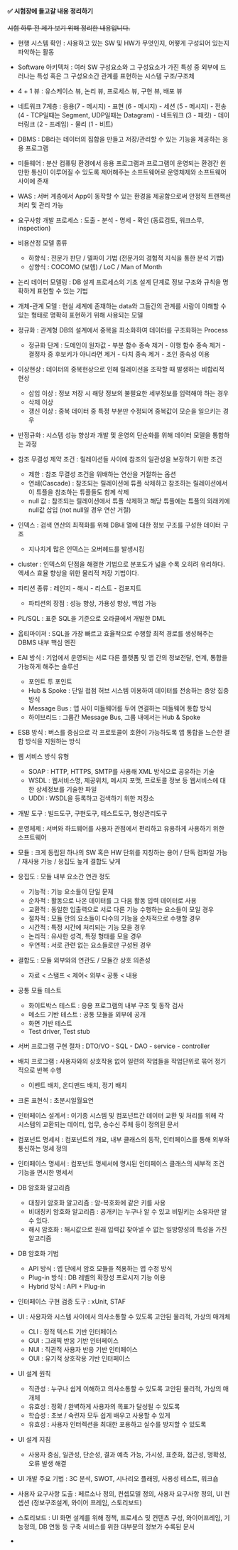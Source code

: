 #### ✅  시험장에 들고갈 내용 정리하기

~~시험 하루 전 제가 보기 위해 정리한 내용입니다.~~ 



- 현행 시스템 확인 : 사용하고 있는 SW 및 HW가 무엇인지, 어떻게 구성되어 있는지 파악하는 활동 
- Software 아키텍처 : 여러 SW 구성요소와 그 구성요소가 가진 특성 중 외부에 드러나는 특성 혹은 그 구성요소간 관계를 표현하는 시스템 구조/구조체
- 4 + 1 뷰 : 유스케이스 뷰, 논리 뷰, 프로세스 뷰, 구현 뷰, 배포 뷰
- 네트워크 7계층 : 응용(7 - 메시지) - 표현 (6 - 메시지) - 세션 (5 - 메시지) - 전송 (4 - TCP일때는 Segment, UDP일때는 Datagram) - 네트워크 (3 - 패킷) - 데이터링크 (2 - 프레임) - 물리 (1 - 비트)

- DBMS : DB라는 데이터의 집합을 만들고 저장/관리할 수 있는 기능을 제공하는 응용 프로그램

- 미들웨어 : 분산 컴퓨팅 환경에서 응용 프로그램과 프로그램이 운영되는 환경간 원만한 통신이 이루어질 수 있도록 제어해주는 소프트웨어로 운영체제와 소프트웨어 사이에 존재

- WAS : 서버 계층에서 App이 동작할 수 있는 환경을 제공함으로써 안정적 트랜잭션 처리 및 관리 가능

- 요구사항 개발 프로세스 : 도출 - 분석 - 명세 - 확인 (동료검토, 워크스루, inspection)

- 비용산정 모델 종류 

  - 하향식 : 전문가 판단 / 델파이 기법 (전문가의 경험적 지식을 통한 분석 기법)
  - 상향식 : COCOMO (보헴) / LoC / Man of Month

  

- 논리 데이터 모델링 : DB 설계 프로세스의 기초 설계 단계로 정보 구조와 규칙을 명확하게 표현할 수 있는 기법

- 개체-관계 모델 : 현실 세계에 존재하는 data와 그들간의 관계를 사람이 이해할 수 있는 형태로 명확히 표현하기 위해 사용되는 모델

- 정규화 : 관계형 DB의 설계에서 중복을 최소화하여 데이터를 구조화하는 Process
  - 정규화 단계 : 도메인이 원자값 - 부분 함수 종속 제거 - 이행 함수 종속 제거 - 결정자 중 후보키가 아니라면 제거 - 다치 종속 제거 - 조인 종속성 이용 
- 이상현상 : 데이터의 중복현상으로 인해 릴레이션을 조작할 때 발생하는 비합리적 현상
  - 삽입 이상 : 정보 저장 시 해당 정보의 불필요한 세부정보를 입력해야 하는 경우 
  - 삭제 이상 
  - 갱신 이상 : 중복 데이터 중 특정 부분만 수정되어 중복값이 모순을 일으키는 경우 
- 반정규화 : 시스템 성능 향상과 개발 및 운영의 단순화를 위해 데이터 모델을 통합하는 과정
- 참조 무결성 제약 조건 : 릴레이션들 사이에 참조의 일관성을 보장하기 위한 조건
  - 제한 : 참조 무결성 조건을 위배하는 연산을 거절하는 옵션
  - 연쇄(Cascade) : 참조되는 릴레이션에 튜플 삭제하고 참조하는 릴레이션에서 이 튜플을 참조하는 튜플들도 함께 삭제 
  - null 값 : 참조되는 릴레이션에서 튜플 삭제하고 해당 튜플에는 튜플의 외래키에 null값 삽입 (not null일 경우 연산 거절)
- 인덱스 : 검색 연산의 최적화를 위해 DB내 열에 대한 정보 구조를 구성한 데이터 구조
  - 지나치게 많은 인덱스는 오버헤드를 발생시킴
- cluster : 인덱스의 단점을 해결한 기법으로 분포도가 넓을 수록 오히려 유리하다. 엑세스 효율 향상을 위한 물리적 저장 기법이다.
- 파티션 종류 : 레인지 - 해시 - 리스트 - 컴포지트
  - 파티션의 장점 : 성능 향상, 가용성 향상, 백업 가능
- PL/SQL : 표준 SQL을 기준으로 오라클에서 개발한 DML
- 옵티마이저 : SQL을 가장 빠르고 효율적으로 수행할 최적 경로를 생성해주는 DBMS 내부 핵심 엔진



- EAI 방식 : 기업에서 운영되는 서로 다른 플랫폼 및 앱 간의 정보전달, 연계, 통합을 가능하게 해주는 솔루션
  - 포인트 투 포인트
  - Hub & Spoke : 단일 접점 허브 시스템 이용하여 데이터를 전송하는 중앙 집중 방식
  - Message Bus : 앱 사이 미들웨어를 두어 연결하는 미들웨어 통합 방식
  - 하이브리드 : 그룹간 Message Bus, 그룹 내에서는 Hub & Spoke
- ESB 방식 : 버스를 중심으로 각 프로토콜이 호환이 가능하도록 앱 통합을 느슨한 결합 방식을 지원하는 방식 
- 웹 서비스 방식 유형
  - SOAP : HTTP, HTTPS, SMTP를 사용해 XML 방식으로 공유하는 기술 
  - WSDL : 웹서비스명, 제공위치, 메시지 포맷, 프로토콜 정보 등 웹서비스에 대한 상세정보를 기술한 파일
  - UDDI : WSDL을 등록하고 검색하기 위한 저장소
- 개발 도구 : 빌드도구, 구현도구, 테스트도구, 형상관리도구
- 운영체제 : 서버와 하드웨어를 사용자 관점에서 편리하고 유용하게 사용하기 위한 소프트웨어
- 모듈 : 크게 동립된 하나의 SW 혹은 HW 단위를 지칭하는 용어 / 단독 컴파일 가능 / 재사용 가능 / 응집도 높게 결합도 낮게
- 응집도 : 모듈 내부 요소간 연관 정도 
  - 기능적 : 기능 요소들이 단일 문제
  - 순차적 : 활동으로 나온 데이터를 그 다음 활동 입력 데이터로 사용
  - 교환적 : 동일한 입출력으로 서로 다른 기능 수행하는 요소들이 모일 경우
  - 절차적 : 모듈 안의 요소들이 다수의 기능을 순차적으로 수행할 경우
  - 시간적 : 특정 시간에 처리되는 기능 모을 경우
  - 논리적 : 유사한 성격, 특정 형태를 모을 경우
  - 우연적 : 서로 관련 없는 요소들로만 구성된 경우
- 결합도 : 모듈 외부와의 연관도 / 모듈간 상호 의존성
  - 자료 < 스탬프 < 제어< 외부< 공통 < 내용 
- 공통 모듈 테스트
  - 화이트박스 테스트 : 응용 프로그램의 내부 구조 및 동작 검사 
  - 메소드 기반 테스트 : 공통 모듈을 외부에 공개
  - 화면 기반 테스트
  - Test driver, Test stub
- 서버 프로그램 구현 절차 : DTO/VO - SQL - DAO - service - controller
- 배치 프로그램 : 사용자와의 상호작용 없이 일련의 작업들을 작업단위로 묶어 정기적으로 반복 수행 
  - 이벤트 배치, 온디맨드 배치, 정기 배치
- 크론 표현식 : 초분시일월요연



- 인터페이스 설계서 : 이기종 시스템 및 컴포넌트간 데이터 교환 및 처리를 위해 각 시스템의 교환되는 데이터, 업무, 송수신 주체 등이 정의된 문서
- 컴포넌트 명세서 : 컴포넌트의 개요, 내부 클래스의 동작, 인터페이스를 통해 외부와 통신하는 명세 정의
- 인터페이스 명세서 : 컴포넌트 명세서에 명시된 인터페이스 클래스의 세부적 조건 기능을 면시한 명세서
- DB 암호화 알고리즘
  - 대칭키 암호화 알고리즘 : 암-복호화에 같은 키를 사용
  - 비대칭키 암호화 알고리즘 : 공개키는 누구나 알 수 있고 비밀키는 소유자만 알 수 있다.
  - 해시 암호화 : 해시값으로 원래 입력값 찾아낼 수 없는 일방향성의 특성을 가진 알고리즘
- DB 암호화 기법
  - API 방식 : 앱 단에서 암호 모듈을 적용하는 앱 수정 방식
  - Plug-in 방식 : DB 레벨의 확장성 프로시저 기능 이용
  - Hybrid 방식 : API + Plug-in
- 인터페이스 구현 검증 도구 : xUnit, STAF



- UI : 사용자와 시스템 사이에서 의사소통할 수 있도록 고안된 물리적, 가상의 매개체
  - CLI : 정적 텍스트 기반 인터페이스
  - GUI : 그래픽 반응 기반 인터페이스
  - NUI : 직관적 사용자 반응 기반 인터페이스
  - OUI : 유기적 상호작용 기반 인터페이스 
- UI 설계 원칙
  - 직관성 : 누구나 쉽게 이해하고 의사소통할 수 있도록 고안된 물리적, 가상의 매개체
  - 유효성 : 정확 / 완벽하게 사용자의 목표가 달성될 수 있도록
  - 학습성 : 초보 / 숙련자 모두 쉽게 배우고 사용할 수 있게
  - 유효성 : 사용자 인터렉션을 최대한 포용하고 실수를 방지할 수 있도록
- UI 설계 지침
  - 사용자 중심, 일관성, 단순성, 결과 예측 가능, 가시성, 표준화, 접근성, 명확성, 오류 발생 해결
- UI 개발 주요 기법 : 3C 분석, SWOT, 시나리오 플래밍, 사용성 테스트, 워크숍
- 사용자 요구사항 도출 : 페르소나 정의, 컨셉모델 정의, 사용자 요구사항 정의, UI 컨셉션 (정보구조설계, 와이어 프레임, 스토리보드)
- 스토리보드 : UI 화면 설계를 위해 정책, 프로세스 및 컨텐츠 구성, 와이어프레임, 기능정의, DB 연동 등 구축 서비스를 위한 대부분의 정보가 수록된 문서



- 